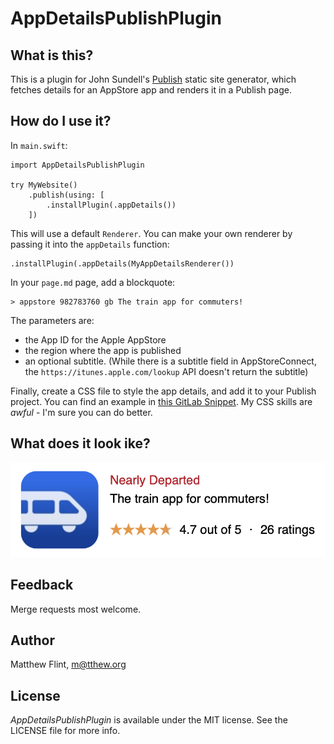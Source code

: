 # AppDetailsPublishPlugin

## What is this?

This is a plugin for John Sundell's [Publish][publish-github] static site generator, which fetches details for an AppStore app and renders it in a Publish page.


## How do I use it?

In `main.swift`:

```
import AppDetailsPublishPlugin

try MyWebsite()
	.publish(using: [
		.installPlugin(.appDetails())
	])
```

This will use a default `Renderer`. You can make your own renderer by passing it into the `appDetails` function:

```
.installPlugin(.appDetails(MyAppDetailsRenderer())
```

In your `page.md` page, add a blockquote:

```
> appstore 982783760 gb The train app for commuters!
```

The parameters are:

* the App ID for the Apple AppStore
* the region where the app is published
* an optional subtitle. (While there is a subtitle field in AppStoreConnect, the `https://itunes.apple.com/lookup` API doesn't return the subtitle)

Finally, create a CSS file to style the app details, and add it to your Publish project. You can find an example in [this GitLab Snippet][example-css]. My CSS skills are _awful_ - I'm sure you can do better.


## What does it look ike?

![Example rendered application details](/Docs/example.png)


## Feedback

Merge requests most welcome.


## Author

Matthew Flint, m@tthew.org


## License

_AppDetailsPublishPlugin_ is available under the MIT license. See the LICENSE file for more info.

[publish-github]: https://github.com/johnsundell/publish
[example-css]: https://gitlab.com/mflint/appdetailspublishplugin/-/snippets/2226920
